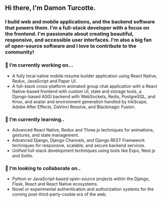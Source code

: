 ## Hi there, I'm Damon Turcotte.

### I build web and mobile applications, and the backend software that powers them. I'm a full-stack developer with a focus on the frontend. I'm passionate about creating beautiful, responsive, and accessible user interfaces. I'm also a big fan of open-source software and I love to contribute to the community!

### 🔭 I’m currently working on...
- A fully local native mobile resume builder application using React Native, Redux, JavaScript and Paper UI.
- A full-stack cross-platform animated group chat application with a React Native-based frontend with custom UI, state and storage tools, a Django-based ASGI backend with WebSockets, Redis, PostgreSQL, and Knox, and avatar and environment generation handled by InkScape, Adobe After Effects, DaVinci Resolve, and Blackmagic Fusion.

### 🌱 I’m currently learning..
- Advanced React Native, Redux and Three.js techniques for animations, gestures, and state management.
- Advanced Django, Django Channels, and Django REST Framework techniques for responsive, scalable, and secure backend services.
- Unified full-stack development techniques using tools like Expo, Next.js and Solito.

### 👯 I’m looking to collaborate on..
- Python or JavaScript-based open-source projects within the Django, Flask, React and React Native ecosystems.
- Novel or experimental authentication and authorization systems for the coming post-third-party-cookie era of the web.